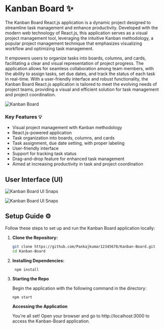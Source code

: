 # Kanban Board ✨

The Kanban Board React.js application is a dynamic project designed to streamline task management and enhance productivity. Developed with the modern web technology of React.js, this application serves as a visual project management tool, leveraging the intuitive Kanban methodology, a popular project management technique that emphasizes visualizing workflow and optimizing task management.

It empowers users to organize tasks into boards, columns, and cards, facilitating a clear and visual representation of project progress. The application allows for seamless collaboration among team members, with the ability to assign tasks, set due dates, and track the status of each task in real-time. With a user-friendly interface and robust functionality, the Kanban Board React.js application is tailored to meet the evolving needs of project teams, providing a visual and efficient solution for task management and project coordination.

![Kanban Board](https://blogger.googleusercontent.com/img/b/R29vZ2xl/AVvXsEhqA9xbhC5g5D6_iYXGgWUWMYY5qY7wygUr4m7bMCjieOCslHZRpLIAsgcyrLtPMkSOivldQcql322Z5GQX5ZH1D_sCsMCSxqo_ksKNZwRsfJMjcDLGQ1dA8YErXvE6j0SDH8nzGExFm1BJjh029cz_9qBVrHPT0bNOTEv4XH2dHi02kQ7SqT7_jnlz4uZf/w1200-h1200/26.png)

### Key Features 💡

- Visual project management with Kanban methodology
- React.js-powered application
- Task organization into boards, columns, and cards
- Task assignment, due date setting, with proper labeling
- User-friendly interface
- Support for tracking task status
- Drag-and-drop feature for enhanced task management
- Aimed at increasing productivity in task and project coordination

## User Interface (UI)

![Kanban Board UI Snaps](https://blogger.googleusercontent.com/img/a/AVvXsEiozHJuKjidUsGyk2Px4Mc3W-4olE0eFP_mXR2Z67flaL4ELTzAXA5yzgYOS7swIzZJiLYtQi9xBPpiW_htR5dmDszryl7J2GgoEi6yzASPaE1oZn51JaCRiRtPIXEsbNLBewGhH8j2NARCOkNKPPWWQm_w5A8n6o6KKHfqq4v0BArFXUHa47U_p2W9nI0e=w1200-h1200)

![Kanban Board UI Snaps](https://blogger.googleusercontent.com/img/a/AVvXsEgH0HeM8ZrgUZH7hs2KObdncangm7qo9HLIz8INd_Gnmi1pf-wuBJAe36fOoGAUmlhZizrroNzcJoZbOsEewZL01767RrcC_-Uu4k-VY3YxF7GoH6-7K6rV2EkdwbRXUS2No6U7vlNUUdcWobNuMHFGsTPBR5BV6gJ0vCSnRyipnqGe7TT9UhhtrEF0yC9o=w1200-h1200)

## Setup Guide ⚙️

Follow these steps to set up and run the Kanban Board application locally:

1. **Clone the Repository:**

   ```bash
   git clone https://github.com/Pankajkumar12345678/Kanban-Board.git
   cd Kanban-Board
   ```

2. **Installing Dependencies:**

   ```bash
    npm install
   ```

3. **Starting the Repo**

   Begin the application with the following command in the directory:

   ```
   npm start
   ```

   **Accessing the Application**

   You're all set! Open your browser and go to http://localhost:3000 to access the Kanban-Board application.

